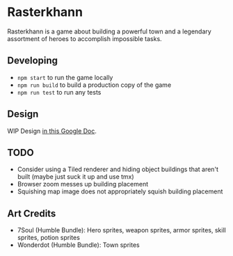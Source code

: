 
# Rasterkhann

Rasterkhann is a game about building a powerful town and a legendary assortment of heroes to accomplish impossible tasks.

## Developing

* `npm start` to run the game locally
* `npm run build` to build a production copy of the game
* `npm run test` to run any tests

## Design

WIP Design [in this Google Doc](https://docs.google.com/document/d/1Pecc--sRZj-DKdZyzmnUy1wXZyEDoUtYtG7Mtt0ZdqU/edit).

## TODO

* Consider using a Tiled renderer and hiding object buildings that aren't built (maybe just suck it up and use tmx)
* Browser zoom messes up building placement
* Squishing map image does not appropriately squish building placement 

## Art Credits

* 7Soul (Humble Bundle): Hero sprites, weapon sprites, armor sprites, skill sprites, potion sprites
* Wonderdot (Humble Bundle): Town sprites
